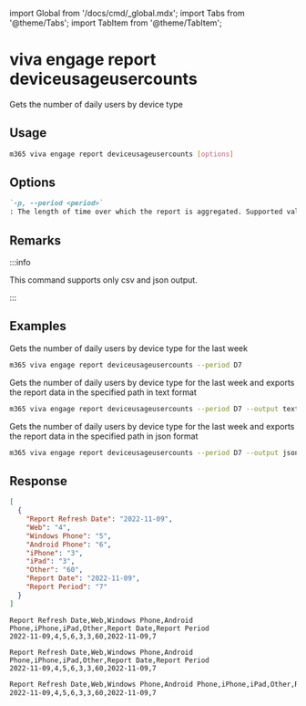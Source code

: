<!-- DISCLAIMER: All secrets, passwords, and sensitive values in this document are examples only and not real credentials. -->
import Global from '/docs/cmd/_global.mdx';
import Tabs from '@theme/Tabs';
import TabItem from '@theme/TabItem';

# viva engage report deviceusageusercounts

Gets the number of daily users by device type

## Usage

```sh
m365 viva engage report deviceusageusercounts [options]
```

## Options

```md definition-list
`-p, --period <period>`
: The length of time over which the report is aggregated. Supported values `D7`, `D30`, `D90`, `D180`.
```

<Global />

## Remarks

:::info

This command supports only csv and json output.

:::

## Examples

Gets the number of daily users by device type for the last week

```sh
m365 viva engage report deviceusageusercounts --period D7
```

Gets the number of daily users by device type for the last week and exports the report data in the specified path in text format

```sh
m365 viva engage report deviceusageusercounts --period D7 --output text > "deviceusageusercounts.txt"
```

Gets the number of daily users by device type for the last week and exports the report data in the specified path in json format

```sh
m365 viva engage report deviceusageusercounts --period D7 --output json > "deviceusageusercounts.json"
```

## Response

<Tabs>
  <TabItem value="JSON">

  ```json
  [
    {
      "Report Refresh Date": "2022-11-09",
      "Web": "4",
      "Windows Phone": "5",
      "Android Phone": "6",
      "iPhone": "3",
      "iPad": "3",
      "Other": "60",
      "Report Date": "2022-11-09",
      "Report Period": "7"
    }
  ]
  ```

  </TabItem>
  <TabItem value="Text">

  ```text
  Report Refresh Date,Web,Windows Phone,Android Phone,iPhone,iPad,Other,Report Date,Report Period
  2022-11-09,4,5,6,3,3,60,2022-11-09,7
  ```

  </TabItem>
  <TabItem value="CSV">

  ```csv
  Report Refresh Date,Web,Windows Phone,Android Phone,iPhone,iPad,Other,Report Date,Report Period
  2022-11-09,4,5,6,3,3,60,2022-11-09,7
  ```

  </TabItem>
  <TabItem value="Markdown">

  ```md
  Report Refresh Date,Web,Windows Phone,Android Phone,iPhone,iPad,Other,Report Date,Report Period
  2022-11-09,4,5,6,3,3,60,2022-11-09,7
  ```

  </TabItem>
</Tabs>
